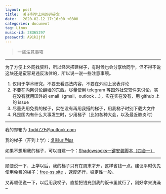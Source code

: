 ```yaml
---
layout: post
title:  关于科学上网的碎碎念
date:   2020-02-12 17:16:00 +0800
categories: document
tag: Linux
music-id: 28365297
password: A91k2jfd
---
```


>  一些注意事项

<!-- more -->

---

为了方便上外网找资料，所以经常搭建梯子，有时候也会分享给同学，但不得不说这块还是蛮容易违反法律的，所以说一说一些注意事项。

1. 仅用于学术研究，不要去看违法内容，不要在外网上发表评论
2. 不要在内网讨论翻墙的东西。尽量使用 telegram 等国外社交软件来讨论，实在没有就用国外的 email（gmail，outlook ...），实在实在没有，用 github 上的 issue
3. 尽量先用免费的梯子，实在没有再用我搭的梯子，用我梯子时别下载大文件
4. 凡是国内有什么大事发生时，少用梯子（比如各种大会，以及最近肺炎时）

----

我的邮箱为 ToddZZF@outlook.com

我的梯子（开到上学）：[复制url到ss](ss://YWVzLTI1Ni1nY206bXVybXVyMjAyMA@45.76.161.129:45672)

如果不想用我的梯子，可以自建一个：[Shadowsocks一键安装脚本（四合一）](https://github.com/ishen7/Blog/issues/2)

---

顺便说一下，上学以后，我的梯子只有在周末才开，这样省钱一点。建议平时优先使用免费的梯子：[free-ss.site](https://free-ss.site) ，速度还行，稳定性一般。

又再顺便说一下，以后用我梯子，直接把钱充到我的饭卡里就行了，刚好拿来洗澡~